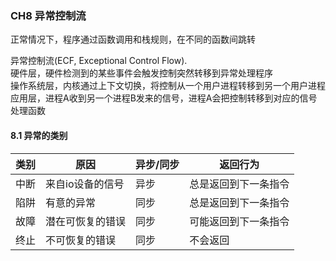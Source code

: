 ### CH8 异常控制流

正常情况下，程序通过函数调用和栈规则，在不同的函数间跳转

异常控制流(ECF, Exceptional Control Flow). <br/>
硬件层，硬件检测到的某些事件会触发控制突然转移到异常处理程序 <br/>
操作系统层，内核通过上下文切换，将控制从一个用户进程转移到另一个用户进程 <br/>
应用层，进程A收到另一个进程B发来的信号，进程A会把控制转移到对应的信号处理函数 <br/>

#### 8.1 异常的类别

类别 | 原因             | 异步/同步 | 返回行为
-----|------------------|-----------|---------------------|
中断 | 来自io设备的信号 | 异步      | 总是返回到下一条指令
陷阱 | 有意的异常       | 同步      | 总是返回到下一条指令
故障 | 潜在可恢复的错误 | 同步      | 可能返回到下一条指令
终止 | 不可恢复的错误   | 同步      | 不会返回
